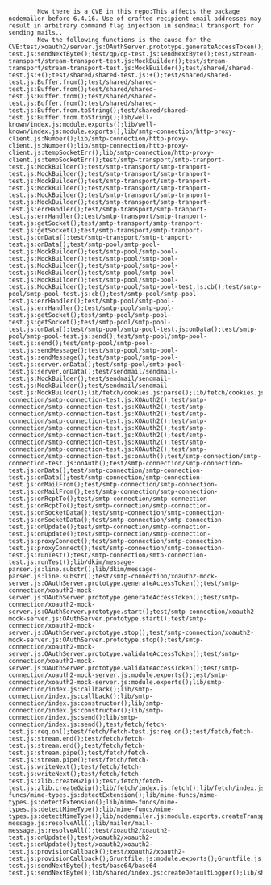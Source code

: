 
            Now there is a CVE in this repo:This affects the package nodemailer before 6.4.16. Use of crafted recipient email addresses may result in arbitrary command flag injection in sendmail transport for sending mails..
            Now the following functions is the cause for the CVE:test/xoauth2/server.js:OAuthServer.prototype.generateAccessToken();test/xoauth2/server.js:OAuthServer.prototype.generateAccessToken();test/xoauth2/server.js:OAuthServer.prototype.start();test/xoauth2/server.js:OAuthServer.prototype.start();test/xoauth2/server.js:OAuthServer.prototype.stop();test/xoauth2/server.js:OAuthServer.prototype.stop();test/xoauth2/server.js:OAuthServer.prototype.validateAccessToken();test/xoauth2/server.js:OAuthServer.prototype.validateAccessToken();test/xoauth2/server.js:module.exports();test/xoauth2/server.js:module.exports();test/qp/qp-test.js:sendNextByte();test/qp/qp-test.js:sendNextByte();test/stream-transport/stream-transport-test.js:MockBuilder();test/stream-transport/stream-transport-test.js:MockBuilder();test/shared/shared-test.js:+();test/shared/shared-test.js:+();test/shared/shared-test.js:Buffer.from();test/shared/shared-test.js:Buffer.from();test/shared/shared-test.js:Buffer.from();test/shared/shared-test.js:Buffer.from();test/shared/shared-test.js:Buffer.from.toString();test/shared/shared-test.js:Buffer.from.toString();lib/well-known/index.js:module.exports();lib/well-known/index.js:module.exports();lib/smtp-connection/http-proxy-client.js:Number();lib/smtp-connection/http-proxy-client.js:Number();lib/smtp-connection/http-proxy-client.js:tempSocketErr();lib/smtp-connection/http-proxy-client.js:tempSocketErr();test/smtp-transport/smtp-tranport-test.js:MockBuilder();test/smtp-transport/smtp-tranport-test.js:MockBuilder();test/smtp-transport/smtp-tranport-test.js:MockBuilder();test/smtp-transport/smtp-tranport-test.js:MockBuilder();test/smtp-transport/smtp-tranport-test.js:MockBuilder();test/smtp-transport/smtp-tranport-test.js:MockBuilder();test/smtp-transport/smtp-tranport-test.js:errHandler();test/smtp-transport/smtp-tranport-test.js:errHandler();test/smtp-transport/smtp-tranport-test.js:getSocket();test/smtp-transport/smtp-tranport-test.js:getSocket();test/smtp-transport/smtp-tranport-test.js:onData();test/smtp-transport/smtp-tranport-test.js:onData();test/smtp-pool/smtp-pool-test.js:MockBuilder();test/smtp-pool/smtp-pool-test.js:MockBuilder();test/smtp-pool/smtp-pool-test.js:MockBuilder();test/smtp-pool/smtp-pool-test.js:MockBuilder();test/smtp-pool/smtp-pool-test.js:MockBuilder();test/smtp-pool/smtp-pool-test.js:MockBuilder();test/smtp-pool/smtp-pool-test.js:cb();test/smtp-pool/smtp-pool-test.js:cb();test/smtp-pool/smtp-pool-test.js:errHandler();test/smtp-pool/smtp-pool-test.js:errHandler();test/smtp-pool/smtp-pool-test.js:getSocket();test/smtp-pool/smtp-pool-test.js:getSocket();test/smtp-pool/smtp-pool-test.js:onData();test/smtp-pool/smtp-pool-test.js:onData();test/smtp-pool/smtp-pool-test.js:send();test/smtp-pool/smtp-pool-test.js:send();test/smtp-pool/smtp-pool-test.js:sendMessage();test/smtp-pool/smtp-pool-test.js:sendMessage();test/smtp-pool/smtp-pool-test.js:server.onData();test/smtp-pool/smtp-pool-test.js:server.onData();test/sendmail/sendmail-test.js:MockBuilder();test/sendmail/sendmail-test.js:MockBuilder();test/sendmail/sendmail-test.js:MockBuilder();lib/fetch/cookies.js:parse();lib/fetch/cookies.js:parse();test/smtp-connection/smtp-connection-test.js:XOAuth2();test/smtp-connection/smtp-connection-test.js:XOAuth2();test/smtp-connection/smtp-connection-test.js:XOAuth2();test/smtp-connection/smtp-connection-test.js:XOAuth2();test/smtp-connection/smtp-connection-test.js:XOAuth2();test/smtp-connection/smtp-connection-test.js:XOAuth2();test/smtp-connection/smtp-connection-test.js:XOAuth2();test/smtp-connection/smtp-connection-test.js:XOAuth2();test/smtp-connection/smtp-connection-test.js:onAuth();test/smtp-connection/smtp-connection-test.js:onAuth();test/smtp-connection/smtp-connection-test.js:onData();test/smtp-connection/smtp-connection-test.js:onData();test/smtp-connection/smtp-connection-test.js:onMailFrom();test/smtp-connection/smtp-connection-test.js:onMailFrom();test/smtp-connection/smtp-connection-test.js:onRcptTo();test/smtp-connection/smtp-connection-test.js:onRcptTo();test/smtp-connection/smtp-connection-test.js:onSocketData();test/smtp-connection/smtp-connection-test.js:onSocketData();test/smtp-connection/smtp-connection-test.js:onUpdate();test/smtp-connection/smtp-connection-test.js:onUpdate();test/smtp-connection/smtp-connection-test.js:proxyConnect();test/smtp-connection/smtp-connection-test.js:proxyConnect();test/smtp-connection/smtp-connection-test.js:runTest();test/smtp-connection/smtp-connection-test.js:runTest();lib/dkim/message-parser.js:line.substr();lib/dkim/message-parser.js:line.substr();test/smtp-connection/xoauth2-mock-server.js:OAuthServer.prototype.generateAccessToken();test/smtp-connection/xoauth2-mock-server.js:OAuthServer.prototype.generateAccessToken();test/smtp-connection/xoauth2-mock-server.js:OAuthServer.prototype.start();test/smtp-connection/xoauth2-mock-server.js:OAuthServer.prototype.start();test/smtp-connection/xoauth2-mock-server.js:OAuthServer.prototype.stop();test/smtp-connection/xoauth2-mock-server.js:OAuthServer.prototype.stop();test/smtp-connection/xoauth2-mock-server.js:OAuthServer.prototype.validateAccessToken();test/smtp-connection/xoauth2-mock-server.js:OAuthServer.prototype.validateAccessToken();test/smtp-connection/xoauth2-mock-server.js:module.exports();test/smtp-connection/xoauth2-mock-server.js:module.exports();lib/smtp-connection/index.js:callback();lib/smtp-connection/index.js:callback();lib/smtp-connection/index.js:constructor();lib/smtp-connection/index.js:constructor();lib/smtp-connection/index.js:send();lib/smtp-connection/index.js:send();test/fetch/fetch-test.js:req.on();test/fetch/fetch-test.js:req.on();test/fetch/fetch-test.js:stream.end();test/fetch/fetch-test.js:stream.end();test/fetch/fetch-test.js:stream.pipe();test/fetch/fetch-test.js:stream.pipe();test/fetch/fetch-test.js:writeNext();test/fetch/fetch-test.js:writeNext();test/fetch/fetch-test.js:zlib.createGzip();test/fetch/fetch-test.js:zlib.createGzip();lib/fetch/index.js:fetch();lib/fetch/index.js:fetch();lib/fetch/index.js:module.exports();lib/fetch/index.js:module.exports();lib/mime-funcs/mime-types.js:detectExtension();lib/mime-funcs/mime-types.js:detectExtension();lib/mime-funcs/mime-types.js:detectMimeType();lib/mime-funcs/mime-types.js:detectMimeType();lib/nodemailer.js:module.exports.createTransport();lib/nodemailer.js:module.exports.createTransport();lib/nodemailer.js:module.exports.getTestMessageUrl();lib/nodemailer.js:module.exports.getTestMessageUrl();lib/xoauth2/index.js:refresh_token.substr();lib/xoauth2/index.js:refresh_token.substr();lib/mailer/mail-message.js:resolveAll();lib/mailer/mail-message.js:resolveAll();test/xoauth2/xoauth2-test.js:onUpdate();test/xoauth2/xoauth2-test.js:onUpdate();test/xoauth2/xoauth2-test.js:provisionCallback();test/xoauth2/xoauth2-test.js:provisionCallback();Gruntfile.js:module.exports();Gruntfile.js:module.exports();test/base64/base64-test.js:sendNextByte();test/base64/base64-test.js:sendNextByte();lib/shared/index.js:createDefaultLogger();lib/shared/index.js:createDefaultLogger();lib/shared/index.js:module.exports.assign();lib/shared/index.js:module.exports.assign();lib/shared/index.js:module.exports.callbackPromise();lib/shared/index.js:module.exports.callbackPromise();lib/shared/index.js:print();lib/shared/index.js:print();
            
